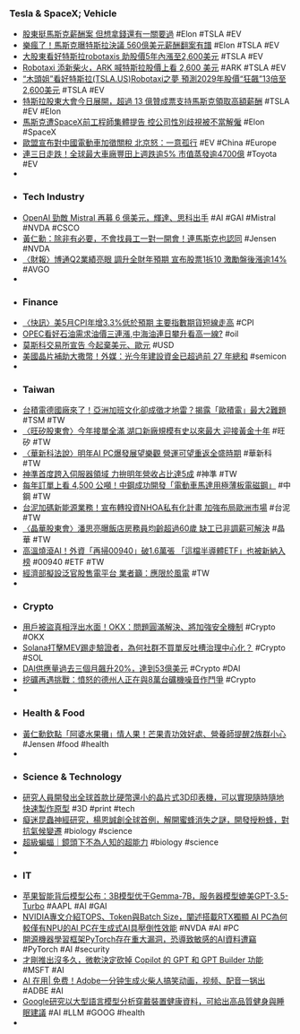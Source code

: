### Tesla & SpaceX; Vehicle
- [股東挺馬斯克薪酬案 但想拿錢還有一關要過](https://www.ctee.com.tw/news/20240613701246-430704) #Elon #TSLA #EV
- [樂瘋了！馬斯克曝特斯拉決議 560億美元薪酬翻案有譜](https://www.ctee.com.tw/news/20240613700977-430704) #Elon #TSLA #EV
- [大股東看好特斯拉robotaxis 助股價5年內漲至2,600美元](https://news.cnyes.com/news/id/5597937) #TSLA #EV
- [Robotaxi 添新柴火，ARK 喊特斯拉股價上看 2,600 美元](https://finance.technews.tw/2024/06/13/teslas-stock-should-hit-2600-in-five-years/) #ARK #TSLA #EV
- [“木頭姐”看好特斯拉(TSLA.US)Robotaxi之夢 預測2029年股價“狂飆”13倍至2,600美元](http://www.aastocks.com/tc/usq/quote/stock-news-content.aspx?symbol=TSLA&id=ZT1134672&source=ZHITONG) #TSLA #EV
- [特斯拉股東大會今日展開，超過 13 億贊成票支持馬斯克領取高額薪酬](https://abmedia.io/tesla-shareholders-vote-to-compensation) #TSLA #EV #Elon
- [馬斯克遭SpaceX前工程師集體提告 控公司性別歧視被不當解僱](https://tw.news.yahoo.com/馬斯克遭spacex前工程師集體提告-控公司性別歧視被不當解僱-031726539.html) #Elon #SpaceX
- [歐盟宣布對中國電動車加徵關稅 北京怒：一意孤行](https://news.cnyes.com/news/id/5597836) #EV #China #Europe
- [連三日走跌！全球最大車廠豐田上週跌逾5% 市值蒸發逾4700億](https://news.cnyes.com/news/id/5598048) #Toyota #EV
-
- ### Tech Industry
- [OpenAI 勁敵 Mistral 再募 6 億美元，輝達、思科出手](https://finance.technews.tw/2024/06/12/mistral-ai-raises-600-mln-euros-in-latest-funding-round/) #AI #GAI #Mistral #NVDA #CSCO
- [黃仁勳：除非有必要，不會找員工一對一開會！連馬斯克也認同](https://technews.tw/2024/06/13/unless-necessary-we-will-not-hold-one-on-one-meetings-with-employees/) #Jensen #NVDA
- [〈財報〉博通Q2業績亮眼 調升全財年預期 宣布股票1拆10 激勵盤後漲逾14%](https://news.cnyes.com/news/id/5597939) #AVGO
-
- ### Finance
- [〈快訊〉美5月CPI年增3.3%低於預期 主要指數期貨短線走高](https://news.cnyes.com/news/id/5597592) #CPI
- [OPEC看好石油需求油價三連漲,中海油連日攀升看高一線?](https://news.cnyes.com/news/id/5598951) #oil
- [莫斯科交易所宣告 今起棄美元、歐元](https://news.cnyes.com/news/id/5598464) #USD
- [美國晶片補助大撒幣！外媒：光今年建設資金已超過前 27 年總和](https://technews.tw/2024/06/13/chips-and-science-act-spend-a-lot-of-money/) #semicon
-
- ### Taiwan
- [台積電德國廠來了！亞洲加班文化卻成徵才地雷？揭露「歐積電」最大2難題](https://www.bnext.com.tw/article/79393/esmc-dresden-2024) #TSM #TW
- [〈旺矽股東會〉今年接單全滿 湖口新廠規模有史以來最大 迎接黃金十年](https://news.cnyes.com/news/id/5598576) #旺矽 #TW
- [〈華新科法說〉明年AI PC爆發展望樂觀 營運可望重返全盛時期](https://news.cnyes.com/news/id/5598815) #華新科 #TW
- [神準首度跨入伺服器領域 力拚明年營收占比達5成](https://news.cnyes.com/news/id/5598269) #神準 #TW
- [每年訂單上看 4,500 公噸！中鋼成功開發「電動車馬達用極薄板電磁鋼」](https://finance.technews.tw/2024/06/12/extremely-thin-plate/) #中鋼 #TW
- [台泥加碼新能源業務！宣布轉投資NHOA私有化計畫 加強布局歐洲市場](https://www.wealth.com.tw/articles/b42b6ec5-4fd5-47f0-8923-dc97fa4824ef) #台泥 #TW
- [〈晶華股東會〉潘思亮曝飯店房務員均齡超過60歲 缺工已非調薪可解決](https://news.cnyes.com/news/id/5598273) #晶華 #TW
- [高溫燒滾AI！外資「再掃00940」破1.6萬張 「這檔半導體ETF」也被新納入榜](https://www.ftnn.com.tw/news/248643) #00940 #ETF #TW
- [經濟部擬設泛官股售電平台 業者籲：應限於風電](https://news.cnyes.com/news/id/5598057) #TW
-
- ### Crypto
- [用戶被盜真相浮出水面！OKX：問題圓滿解決、將加強安全機制](https://blockcast.it/2024/06/12/okxs-response-to-user-accounts-hack/) #Crypto #OKX
- [Solana打擊MEV踢走驗證者，為何社群不買單反吐槽治理中心化？](https://www.blocktempo.com/the-solana-foundation-took-action-against-mev-validators-but-the-community-did-not-buy-it-and-complained-about-the-centralization-of-governance/) #Crypto #SOL
- [DAI供應量過去三個月飆升20%，達到53億美元](https://news.cnyes.com/news/id/5598216) #Crypto #DAI
- [挖礦再遇挑戰：憤怒的德州人正在與8萬台礦機噪音作鬥爭](https://news.cnyes.com/news/id/5597378) #Crypto
-
- ### Health & Food
- [黃仁勳欽點「阿婆水果攤」情人果！芒果青功效好處、營養師提醒2族群小心](https://www.edh.tw/article/36136) #Jensen #food #health
-
- ### Science & Technology
- [研究人員開發出全球首款比硬幣還小的晶片式3D印表機，可以實現隨時隨地快速製作原型](https://www.techbang.com/posts/116042-researchers-have-developed-the-worlds-first-chip-based-3d) #3D #print #tech
- [癡迷昆蟲神經研究，楊恩誠創全球首例，解開蜜蜂消失之謎，開發授粉蜂，對抗氣候變遷](https://www.newsmarket.com.tw/blog/205657/) #biology #science
- [超級蝙蝠｜鏡頭下不為人知的超能力](https://ourisland.pts.org.tw/content/10830) #biology #science
-
- ### IT
- [苹果智能背后模型公布：3B模型优于Gemma-7B，服务器模型媲美GPT-3.5-Turbo](https://www.jiqizhixin.com/articles/2024-06-13-4) #AAPL #AI #GAI
- [NVIDIA專文介紹TOPS、Token與Batch Size，闡述搭載RTX獨顯 AI PC為何較僅有NPU的AI PC在生成式AI具壓倒性效能](https://www.cool3c.com/article/218099) #NVDA #AI #PC
- [開源機器學習框架PyTorch存在重大漏洞，恐導致敏感的AI資料遭竊](https://www.ithome.com.tw/news/163436) #PyTorch #AI #security
- [才剛推出沒多久，微軟決定砍掉 Copilot 的 GPT 和 GPT Builder 功能](https://www.kocpc.com.tw/archives/550922) #MSFT #AI
- [AI 在用| 免费！Adobe一分钟生成火柴人搞笑动画，视频、配音一锅出](https://www.jiqizhixin.com/articles/2024-06-12-5) #ADBE #AI
- [Google研究以大型語言模型分析穿戴裝置健康資料，可給出高品質健身與睡眠建議](https://www.ithome.com.tw/news/163427) #AI #LLM #GOOG #health
-